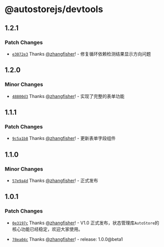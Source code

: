 # @autostorejs/devtools

## 1.2.1

### Patch Changes

- [`e3072e3`](https://github.com/zhangfisher/autostore/commit/e3072e34762656794101488b11e1e21e8aff72f0) Thanks [@zhangfisher](https://github.com/zhangfisher)! - 修复循环依赖检测结果显示方向问题

## 1.2.0

### Minor Changes

- [`48800d3`](https://github.com/zhangfisher/autostore/commit/48800d34ee1843ac8a7892337ab4cf8d7697d91e) Thanks [@zhangfisher](https://github.com/zhangfisher)! - 实现了完整的表单功能

## 1.1.1

### Patch Changes

- [`9c5a1b8`](https://github.com/zhangfisher/autostore/commit/9c5a1b8c9f70103cd6f254385edabb4087ab29c9) Thanks [@zhangfisher](https://github.com/zhangfisher)! - 更新表单字段组件

## 1.1.0

### Minor Changes

- [`57e9a4d`](https://github.com/zhangfisher/autostore/commit/57e9a4d306eddb680e1c28c2b142affd1761b359) Thanks [@zhangfisher](https://github.com/zhangfisher)! - 正式发布

## 1.0.1

### Patch Changes

- [`0e3197c`](https://github.com/zhangfisher/autostore/commit/0e3197caa84d318a073840482e107bb524b78428) Thanks [@zhangfisher](https://github.com/zhangfisher)! - V1.0 正式发布，状态管理库`AutoStore`的核心功能已经稳定，欢迎大家使用。

- [`78ea04c`](https://github.com/zhangfisher/autostore/commit/78ea04cd3926b183d773a78b7fb1a8fdf5bc2e07) Thanks [@zhangfisher](https://github.com/zhangfisher)! - release: 1.0.0@beta1
